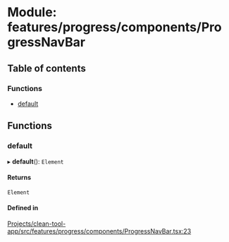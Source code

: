 # Module: features/progress/components/ProgressNavBar

## Table of contents

### Functions

- [default](../wiki/features.progress.components.ProgressNavBar#default)

## Functions

### default

▸ **default**(): `Element`

#### Returns

`Element`

#### Defined in

[Projects/clean-tool-app/src/features/progress/components/ProgressNavBar.tsx:23](https://github.com/yuckyh/clean-tool-app/)
